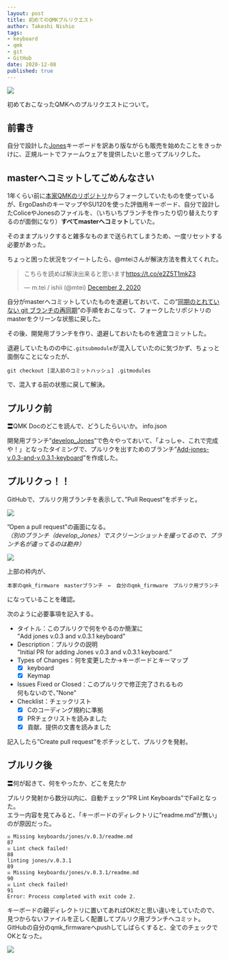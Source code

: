 ```yaml
---
layout: post
title: 初めてのQMKプルリクエスト
author: Takeshi Nishio
tags:
- keyboard
- qmk
- git
- GitHub
date: 2020-12-08
published: true
---
```


![](/assets/2020-12-07/IMG_2222.jpeg)  

初めておこなったQMKへのプルリクエストについて。

## 前書き

自分で設計した[Jones](https://github.com/jpskenn/Jones)キーボードを訳あり版ながらも販売を始めたことをきっかけに、正規ルートでファームウェアを提供したいと思ってプルリクした。


## masterへコミットしてごめんなさい

1年くらい前に[本家QMKのリポジトリ](https://github.com/qmk/qmk_firmware)からフォークしていたものを使っているが、ErgoDashのキーマップやSU120を使った評価用キーボード、自分で設計したColiceやJonesのファイルを、（いちいちブランチを作ったり切り替えたりするのが面倒になり）**すべてmasterへコミット**していた。

そのままプルリクすると雑多なものまで送られてしまうため、一度リセットする必要があった。

ちょっと困った状況をツイートしたら、@mteiさんが解決方法を教えてくれた。

<blockquote class="twitter-tweet"><p lang="ja" dir="ltr">こちらを読めば解決出来ると思います<a href="https://t.co/e2Z5T1mkZ3">https://t.co/e2Z5T1mkZ3</a></p>&mdash; m.tei / ishii (@mtei) <a href="https://twitter.com/mtei/status/1334263835201478658?ref_src=twsrc%5Etfw">December 2, 2020</a></blockquote> <script async src="https://platform.twitter.com/widgets.js" charset="utf-8"></script>

自分がmasterへコミットしていたものを退避しておいて、この”[同期のとれていない git ブランチの再同期](https://docs.qmk.fm/#/ja/newbs_git_resynchronize_a_branch?id=同期のとれていない-git-ブランチの再同期)”の手順をおこなって、フォークしたリポジトリのmasterをクリーンな状態に戻した。

その後、開発用ブランチを作り、退避しておいたものを適宜コミットした。

退避していたものの中に`.gitsubmodule`が混入していたのに気づかず、ちょっと面倒なことになったが、  
```
git checkout [混入前のコミットハッシュ] .gitmodules
```
で、混入する前の状態に戻して解決。




## プルリク前
〓QMK Docのどこを読んで、どうしたらいいか。
info.json

開発用ブランチ”[develop_Jones](https://github.com/jpskenn/qmk_firmware/tree/develop_Jones)”で色々やっておいて、「よっしゃ、これで完成や！」となったタイミングで、プルリクを出すためのブランチ”[Add-jones-v.0.3-and-v.0.3.1-keyboard](https://github.com/jpskenn/qmk_firmware/tree/Add-jones-v.0.3-and-v.0.3.1-keyboard)”を作成した。

## プルリクっ！！

GitHubで、プルリク用ブランチを表示して、”Pull Request”をポチッと。

![](/assets/2020-12-08/open_pr.png)  

”Open a pull request”の画面になる。  
*（別のブランチ（develop_Jones）でスクリーンショットを撮ってるので、ブランチ名が違ってるのは勘弁）*  


![](/assets/2020-12-08/pr_description.png)  

上部の枠内が、
```
本家のqmk_firmware　masterブランチ　←　自分のqmk_firmware　プルリク用ブランチ
```
になっていることを確認。

次のように必要事項を記入する。

- タイトル：このプルリクで何をやるのか簡潔に  
    ”Add jones v.0.3 and v.0.3.1 keyboard”
- Description：プルリクの説明  
    ”Initial PR for adding Jones v.0.3 and v.0.3.1 keyboard.”
- Types of Changes：何を変更したか→キーボードとキーマップ
    - [x] keyboard
    - [x] Keymap
- Issues Fixed or Closed：このプルリクで修正完了されるもの  
    何もないので、”None”
- Checklist：チェックリスト  
    - [x] Cのコーディング規約に準拠
    - [x] PRチェクリストを読みました
    - [x] 貢献、提供の文書を読みました

記入したら”Create pull request”をポチッとして、プルリクを発射。

## ブルリク後
〓何が起きて、何をやったか、どこを見たか

プルリク発射から数分以内に、自動チェック”PR Lint Keyboards”でFailとなった。  
エラー内容を見てみると、「キーボードのディレクトリに”readme.md”が無い」のが原因だった。
```
☒ Missing keyboards/jones/v.0.3/readme.md
87
☒ Lint check failed!
88
linting jones/v.0.3.1
89
☒ Missing keyboards/jones/v.0.3.1/readme.md
90
☒ Lint check failed!
91
Error: Process completed with exit code 2.
```

キーボードの親ディレクトリに置いてあればOKだと思い違いをしていたので、見つからないファイルを正しく配置してプルリク用ブランチへコミット。  
GitHubの自分のqmk_firmwareへpushしてしばらくすると、全てのチェックでOKとなった。

![](/assets/2020-12-08/add_missing_file.png)  
